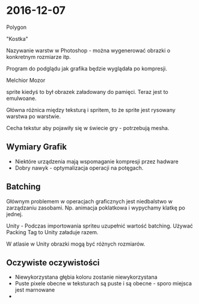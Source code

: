 # 2016-12-07

Polygon

"Kostka"

Nazywanie warstw w Photoshop - można wygenerować obrazki o konkretnym rozmiarze itp.

Program do podglądu jak grafika będzie wyglądała po kompresji.

Melchior Mozor

sprite kiedyś to był obrazek załadowany do pamięci. Teraz jest to emulwoane.

Główna różnica między teksturą i spritem, to że sprite jest rysowany warstwa po warstwie.

Cecha tekstur aby pojawiły się w świecie gry - potrzebują mesha.

## Wymiary Grafik

- Niektóre urządzenia mają wspomaganie kompresji przez hadware
- Dobry nawyk - optymalizacja operacji na potęgach.

## Batching

Głównym problemem w operacjach graficznych jest niedbalstwo w zarządzaniu zasobami. Np. animacja poklatkowa i wypychamy klatkę po jednej.

Unity - Podczas importowania spriteu uzupełnić wartość batching. Używać Packing Tag to Unity załaduje razem.

W atlasie w Unity obrazki mogą być różnych rozmiarów.

## Oczywiste oczywistości

- Niewykorzystana głębia koloru zostanie niewykorzystana
- Puste pixele obecne w teksturach są puste i są obecne - sporo miejsca jest marnowane
-

